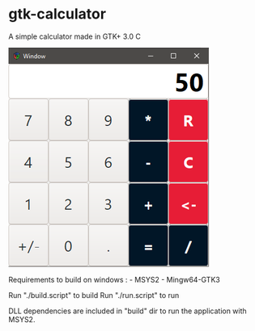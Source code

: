 # gtk-calculator
 A simple calculator made in GTK+ 3.0 C

![Calculator](calculator.PNG)

Requirements to build on windows :
	- MSYS2 
	- Mingw64-GTK3
	
Run "./build.script" to build
Run "./run.script" to run 

DLL dependencies are included in "build" dir to run the application with MSYS2.